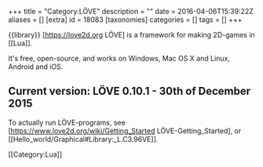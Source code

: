 +++
title = "Category:LÖVE"
description = ""
date = 2016-04-06T15:39:22Z
aliases = []
[extra]
id = 18083
[taxonomies]
categories = []
tags = []
+++

{{library}}
[https://love2d.org LÖVE] is a framework for making 2D-games in [[Lua]]. 

It's free, open-source, and works on Windows, Mac OS X and Linux, Android and iOS.

Current version: LÖVE 0.10.1 - 30th of December 2015
----

To actually run LÖVE-programs, see 
[https://www.love2d.org/wiki/Getting_Started LÖVE-Getting_Started],
or [[Hello_world/Graphical#Library:_L.C3.96VE]].

[[Category:Lua]]
